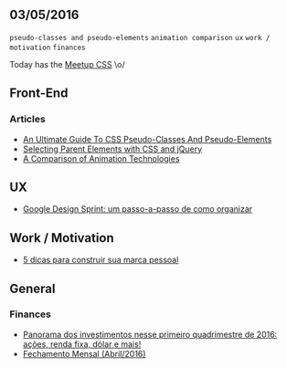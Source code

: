 03/05/2016
----------

`pseudo-classes and pseudo-elements` `animation comparison` `ux` `work / motivation` `finances`

Today has the [Meetup CSS](http://www.meetup.com/pt-BR/CSS-SP/events/230517971/) \o/

## Front-End

### Articles

- [An Ultimate Guide To CSS Pseudo-Classes And Pseudo-Elements](https://www.smashingmagazine.com/2016/05/an-ultimate-guide-to-css-pseudo-classes-and-pseudo-elements/)
- [Selecting Parent Elements with CSS and jQuery](http://webdesign.tutsplus.com/tutorials/selecting-parent-elements-with-css-and-jquery--cms-26423)
- [A Comparison of Animation Technologies](https://css-tricks.com/comparison-animation-technologies/)

## UX

- [Google Design Sprint: um passo-a-passo de como organizar](http://arquiteturadeinformacao.com/user-experience/google-design-sprint-um-passo-a-passo-de-como-organizar-a-sua/)

## Work / Motivation

- [5 dicas para construir sua marca pessoal](http://www.efetividade.blog.br/5-dicas-para-construir-sua-marca-pessoal-2/)

## General

### Finances

- [Panorama dos investimentos nesse primeiro quadrimestre de 2016: ações, renda fixa, dólar e mais!](http://www.valoresreais.com/2016/05/02/panorama-dos-investimentos-nesse-primeiro-quadrimestre-de-2016-acoes-renda-fixa-dolar-e-mais/)
- [Fechamento Mensal (Abril/2016)](http://blogdouo.blogspot.com/2016/05/fechamento-mensal-abril2016.html)

